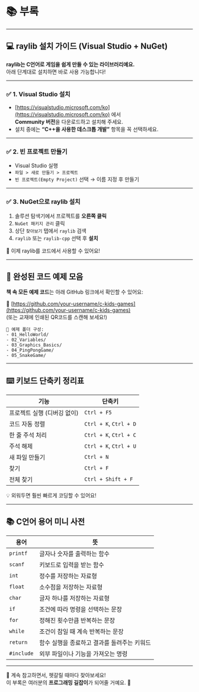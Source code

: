 # 📚 부록

---

## 💻 raylib 설치 가이드 (Visual Studio + NuGet)

**raylib는 C언어로 게임을 쉽게 만들 수 있는 라이브러리예요.**  
아래 단계대로 설치하면 바로 사용 가능합니다!

---

### ✅ 1. Visual Studio 설치

- [https://visualstudio.microsoft.com/ko](https://visualstudio.microsoft.com/ko) 에서  
  **Community 버전**을 다운로드하고 설치해 주세요.
- 설치 중에는 **“C++을 사용한 데스크톱 개발”** 항목을 꼭 선택하세요.

---

### ✅ 2. 빈 프로젝트 만들기

- Visual Studio 실행  
- `파일 > 새로 만들기 > 프로젝트`  
- `빈 프로젝트(Empty Project)` 선택 → 이름 지정 후 만들기

---

### ✅ 3. NuGet으로 raylib 설치

1. 솔루션 탐색기에서 프로젝트를 **오른쪽 클릭**  
2. `NuGet 패키지 관리` 클릭  
3. 상단 `찾아보기` 탭에서 `raylib` 검색  
4. `raylib` 또는 `raylib-cpp` 선택 후 **설치**

🎉 이제 raylib를 코드에서 사용할 수 있어요!

---

## 🧾 완성된 코드 예제 모음

**책 속 모든 예제 코드**는 아래 GitHub 링크에서 확인할 수 있어요:

🔗 [https://github.com/your-username/c-kids-games](https://github.com/your-username/c-kids-games)  
(또는 교재에 인쇄된 QR코드를 스캔해 보세요!)

```text
📁 예제 폴더 구성:
- 01_HelloWorld/
- 02_Variables/
- 03_Graphics_Basics/
- 04_PingPongGame/
- 05_SnakeGame/
```

---

## ⌨️ 키보드 단축키 정리표

| 기능 | 단축키 |
|------|--------|
| 프로젝트 실행 (디버깅 없이) | `Ctrl + F5` |
| 코드 자동 정렬 | `Ctrl + K`, `Ctrl + D` |
| 한 줄 주석 처리 | `Ctrl + K`, `Ctrl + C` |
| 주석 해제 | `Ctrl + K`, `Ctrl + U` |
| 새 파일 만들기 | `Ctrl + N` |
| 찾기 | `Ctrl + F` |
| 전체 찾기 | `Ctrl + Shift + F` |

💡 외워두면 훨씬 빠르게 코딩할 수 있어요!

---

## 📚 C언어 용어 미니 사전

| 용어 | 뜻 |
|------|-----|
| `printf` | 글자나 숫자를 출력하는 함수 |
| `scanf` | 키보드로 입력을 받는 함수 |
| `int` | 정수를 저장하는 자료형 |
| `float` | 소수점을 저장하는 자료형 |
| `char` | 글자 하나를 저장하는 자료형 |
| `if` | 조건에 따라 명령을 선택하는 문장 |
| `for` | 정해진 횟수만큼 반복하는 문장 |
| `while` | 조건이 참일 때 계속 반복하는 문장 |
| `return` | 함수 실행을 종료하고 결과를 돌려주는 키워드 |
| `#include` | 외부 파일이나 기능을 가져오는 명령 |

---

🎯 계속 참고하면서, 헷갈릴 때마다 찾아보세요!  
이 부록은 여러분의 **프로그래밍 길잡이**가 되어줄 거예요. 🧭
```
